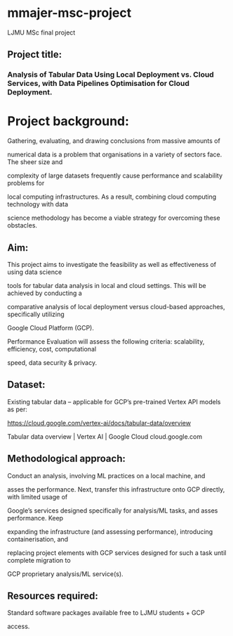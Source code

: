 # mmajer-msc-project
LJMU MSc final project

## Project title:
### Analysis of Tabular Data Using Local Deployment vs. Cloud Services, with Data Pipelines Optimisation for Cloud Deployment.
 

# Project background: 
Gathering, evaluating, and drawing conclusions from massive amounts of

numerical data is a problem that organisations in a variety of sectors face. The sheer size and

complexity of large datasets frequently cause performance and scalability problems for

local computing infrastructures. As a result, combining cloud computing technology with data

science methodology has become a viable strategy for overcoming these obstacles.

 

## Aim: 
This project aims to investigate the feasibility as well as effectiveness of using data science

tools for tabular data analysis in local and cloud settings. This will be achieved by conducting a

comparative analysis of local deployment versus cloud-based approaches, specifically utilizing

Google Cloud Platform (GCP).

Performance Evaluation will assess the following criteria: scalability, efficiency, cost, computational

speed, data security & privacy.

 

## Dataset: 
Existing tabular data – applicable for GCP’s pre-trained Vertex API models as per:

https://cloud.google.com/vertex-ai/docs/tabular-data/overview


Tabular data overview | Vertex AI | Google Cloud
cloud.google.com
 

## Methodological approach: 
Conduct an analysis, involving ML practices on a local machine, and

asses the performance. Next, transfer this infrastructure onto GCP directly, with limited usage of

Google’s services designed specifically for analysis/ML tasks, and asses performance. Keep

expanding the infrastructure (and assessing performance), introducing containerisation, and

replacing project elements with GCP services designed for such a task until complete migration to

GCP proprietary analysis/ML service(s).

 

## Resources required: 
Standard software packages available free to LJMU students + GCP

access.
